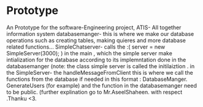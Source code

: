 # Prototype
An Prototype for the software-Engineering  project, ATIS- All together information system 
databasemanger- this is where we make our database operations such as creating tables, making quieres and more database related functions...
SimpleChatserver- calls the :(  server = new SimpleServer(3000); ) in the main , which the simple server make intialization for the database according to its implemntation done in the databasemanger (note: the class simple server is called the initilaiztion .
in the SimpleServer- the handleMessageFromClient this is where we call the functions from the database if needed in this format :  DatabaseManger. GenerateUsers (for example) and the function in the databasemanger need to be public.
(further explination go to Mr.AseelShaheen. with respect .Thanku <3.
